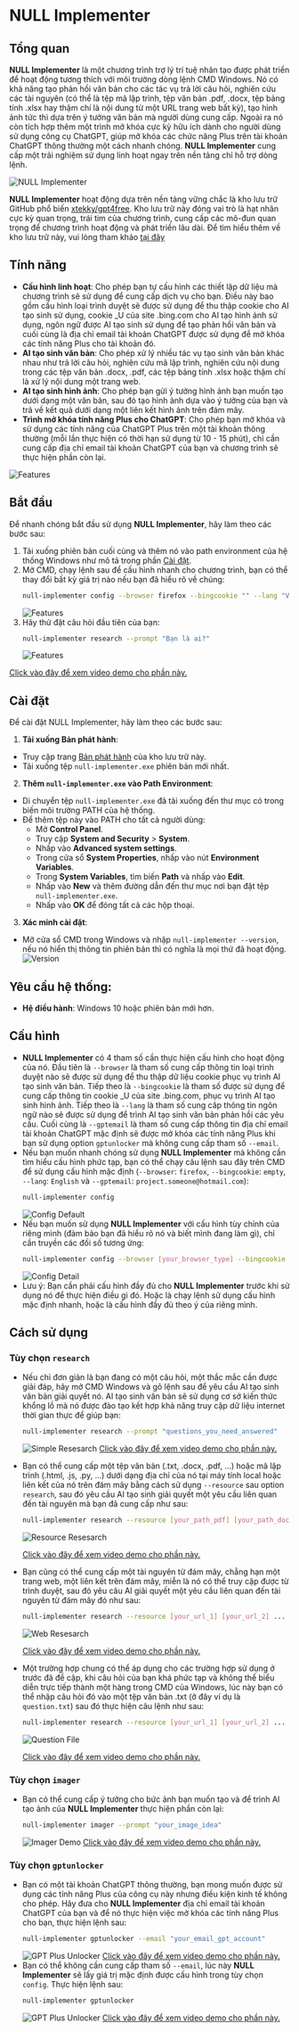 # NULL Implementer
## Tổng quan
**NULL Implementer** là một chương trình trợ lý trí tuệ nhân tạo được phát triển để hoạt động tương thích với môi trường dòng lệnh CMD Windows. Nó có khả năng tạo phản hồi văn bản cho các tác vụ trả lời câu hỏi, nghiên cứu các tài nguyên (có thể là tệp mã lập trình, tệp văn bản .pdf, .docx, tệp bảng tính .xlsx hay thậm chí là nội dung từ một URL trang web bất kỳ), tạo hình ảnh tức thì dựa trên ý tưởng văn bản mà người dùng cung cấp. Ngoài ra nó còn tích hợp thêm một trình mở khóa cực kỳ hữu ích dành cho người dùng sử dụng công cụ ChatGPT, giúp mở khóa các chức năng Plus trên tài khoản ChatGPT thông thường một cách nhanh chóng. **NULL Implementer** cung cấp một trải nghiệm sử dụng linh hoạt ngay trên nền tảng chỉ hỗ trợ dòng lệnh.

![NULL Implementer](https://null-command.github.io/NULL-Implementer/demos_resources/main.jpg)

**NULL Implementer** hoạt động dựa trên nền tảng vững chắc là kho lưu trữ GitHub phổ biến [xtekky/gpt4free](https://github.com/xtekky/gpt4free). Kho lưu trữ này đóng vai trò là hạt nhân cực kỳ quan trọng, trái tim của chương trình, cung cấp các mô-đun quan trọng để chương trình hoạt động và phát triển lâu dài. Để tìm hiểu thêm về kho lưu trữ này, vui lòng tham khảo [tại đây](https://github.com/xtekky/gpt4free)

## Tính năng
- **Cấu hình linh hoạt**: Cho phép bạn tự cấu hình các thiết lập dữ liệu mà chương trình sẽ sử dụng để cung cấp dịch vụ cho bạn. Điều này bao gồm cấu hình loại trình duyệt sẽ được sử dụng để thu thập cookie cho AI tạo sinh sử dụng, cookie _U của site .bing.com cho AI tạo hình ảnh sử dụng, ngôn ngữ được AI tạo sinh sử dụng để tạo phản hồi văn bản và cuối cùng là địa chỉ email tài khoản ChatGPT được sử dụng để mở khóa các tính năng Plus cho tài khoản đó.
- **AI tạo sinh văn bản**: Cho phép xử lý nhiều tác vụ tạo sinh văn bản khác nhau như trả lời câu hỏi, nghiên cứu mã lập trình, nghiên cứu nội dung trong các tệp văn bản .docx, .pdf, các tệp bảng tính .xlsx hoặc thậm chí là xử lý nội dung một trang web.
- **AI tạo sinh hình ảnh**: Cho phép bạn gửi ý tưởng hình ảnh bạn muốn tạo dưới dạng một văn bản, sau đó tạo hình ảnh dựa vào ý tưởng của bạn và trả về kết quả dưới dạng một liên kết hình ảnh trên đám mây.
- **Trình mở khóa tính năng Plus cho ChatGPT**: Cho phép bạn mở khóa và sử dụng các tính năng của ChatGPT Plus trên một tài khoản thông thường (mỗi lần thực hiện có thời hạn sử dụng từ 10 - 15 phút), chỉ cần cung cấp địa chỉ email tài khoản ChatGPT của bạn và chương trình sẽ thực hiện phần còn lại.

![Features](https://null-command.github.io/NULL-Implementer/demos_resources/features.png)

## Bắt đầu
Để nhanh chóng bắt đầu sử dụng **NULL Implementer**, hãy làm theo các bước sau:
1. Tải xuống phiên bản cuối cùng và thêm nó vào path environment của hệ thống Windows như mô tả trong phần [Cài đặt](#installation).
2. Mở CMD, chạy lệnh sau để cấu hình nhanh cho chương trình, bạn có thể thay đổi bất kỳ giá trị nào nếu bạn đã hiểu rõ về chúng:
    ```bash
    null-implementer config --browser firefox --bingcookie "" --lang "Việt Nam"
    ```
    ![Features](https://null-command.github.io/NULL-Implementer/demos_resources/demo_3_getting_started.png)
3. Hãy thử đặt câu hỏi đầu tiên của bạn:
    ```bash
    null-implementer research --prompt "Bạn là ai?"
    ```
    ![Features](https://null-command.github.io/NULL-Implementer/demos_resources/demo_4_getting_started.png)

[Click vào đây để xem video demo cho phần này.](https://null-command.github.io/NULL-Implementer/demos_resources/demo_2_getting_started.mp4)

## Cài đặt
Để cài đặt NULL Implementer, hãy làm theo các bước sau:
1. **Tải xuống Bản phát hành**:
- Truy cập trang [Bản phát hành](https://github.com/NULL-Command/NULL-Implementer/releases) của kho lưu trữ này.
- Tải xuống tệp `null-implementer.exe` phiên bản mới nhất.
2. **Thêm `null-implementer.exe` vào Path Environment**:
- Di chuyển tệp `null-implementer.exe` đã tải xuống đến thư mục có trong biến môi trường PATH của hệ thống.
- Để thêm tệp này vào PATH cho tất cả người dùng:
    - Mở **Control Panel**.
    - Truy cập **System and Security** > **System**.
    - Nhấp vào **Advanced system settings**.
    - Trong cửa sổ **System Properties**, nhấp vào nút **Environment Variables**.
    - Trong **System Variables**, tìm biến **Path** và nhấp vào **Edit**.
    - Nhấp vào **New** và thêm đường dẫn đến thư mục nơi bạn đặt tệp `null-implementer.exe`.
    - Nhấp vào **OK** để đóng tất cả các hộp thoại.
3. **Xác minh cài đặt**:
- Mở cửa sổ CMD trong Windows và nhập `null-implementer --version`, nếu nó hiển thị thông tin phiên bản thì có nghĩa là mọi thứ đã hoạt động.
![Version](https://null-command.github.io/NULL-Implementer/demos_resources/version.png)

## Yêu cầu hệ thống:
- **Hệ điều hành**: Windows 10 hoặc phiên bản mới hơn.

## Cấu hình
- **NULL Implementer** có 4 tham số cần thực hiện cấu hình cho hoạt động của nó. Đầu tiên là `--browser` là tham số cung cấp thông tin loại trình duyệt nào sẽ được sử dụng để thu thập dữ liệu cookie phục vụ trình AI tạo sinh văn bản. Tiếp theo là `--bingcookie` là tham số được sử dụng để cung cấp thông tin cookie _U của site .bing.com, phục vụ trình AI tạo sinh hình ảnh. Tiếp theo là `--lang` là tham số cung câp thông tin ngôn ngữ nào sẽ được sử dụng để trình AI tạo sinh văn bản phản hồi các yêu cầu. Cuối cùng là `--gptemail` là tham số cung cấp thông tin địa chỉ email tài khoản ChatGPT mặc định sẽ được mở khóa các tính năng Plus khi bạn sử dụng option `gptunlocker` mà không cung cấp tham số `--email`.
- Nếu bạn muốn nhanh chóng sử dụng **NULL Implementer** mà không cần tìm hiểu cấu hình phức tạp, bạn có thể chạy câu lệnh sau đây trên CMD để sử dụng cấu hình mặc định (`--browser`: `firefox`, `--bingcookie`: `empty`, `--lang`: `English` và `--gptemail`: `project.someone@hotmail.com`):
    ```bash
    null-implementer config
    ```
    ![Config Default](https://null-command.github.io/NULL-Implementer/demos_resources/config_default.png)
- Nếu bạn muốn sử dụng **NULL Implementer** với cấu hình tùy chỉnh của riêng mình (đảm bảo bạn đã hiểu rõ nó và biết mình đang làm gì), chỉ cần truyền các đối số tương ứng:
    ```bash
    null-implementer config --browser [your_browser_type] --bingcookie [your_bing_cookie] --lang [your_language] --gptemail [your_email_gpt_account]
    ```
    ![Config Detail](https://null-command.github.io/NULL-Implementer/demos_resources/config_detail.png)
- Lưu ý: Bạn cần phải cấu hình đầy đủ cho **NULL Implementer** trước khi sử dụng nó để thực hiện điều gì đó. Hoặc là chạy lệnh sử dụng cấu hình mặc định nhanh, hoặc là cấu hình đầy đủ theo ý của riêng mình.

## Cách sử dụng
### Tùy chọn `research`
- Nếu chỉ đơn giản là bạn đang có một câu hỏi, một thắc mắc cần được giải đáp, hãy mở CMD Windows và gõ lệnh sau để yêu cầu AI tạo sinh văn bản giải quyết nó. AI tạo sinh văn bản sẽ sử dụng cơ sở kiến thức khổng lồ mà nó được đào tạo kết hợp khả năng truy cập dữ liệu internet thời gian thực để giúp bạn:
    ```bash
    null-implementer research --prompt "questions_you_need_answered"
    ```
    ![Simple Resesarch](https://null-command.github.io/NULL-Implementer/demos_resources/simple_research.png)
[Click vào đây để xem video demo cho phần này.](https://null-command.github.io/NULL-Implementer/demos_resources/simple_research.mp4)
- Bạn có thể cung cấp một tệp văn bản (.txt, .docx, .pdf, ...) hoặc mã lập trình (.html, .js, .py, ...) dưới dạng địa chỉ của nó tại máy tính local hoặc liên kết của nó trên đám mây bằng cách sử dụng `--resource` sau option `research`, sau đó yêu cầu AI tạo sinh giải quyết một yêu cầu liên quan đến tài nguyên mà bạn đã cung cấp như sau:
    ```bash
    null-implementer research --resource [your_path_pdf] [your_path_docx] ... --prompt "questions_you_need_answered"
    ```
    ![Resource Resesarch](https://null-command.github.io/NULL-Implementer/demos_resources/resource_research.png)

    [Click vào đây để xem video demo cho phần này.](https://null-command.github.io/NULL-Implementer/demos_resources/resource_research.mp4)
- Bạn cũng có thể cung cấp một tài nguyên từ đám mây, chẳng hạn một trang web, một liên kết trên đám mây, miễn là nó có thể truy cập được từ trình duyệt, sau đó yêu câu AI giải quyết một yêu cầu liên quan đến tài nguyên từ đám mây đó như sau:
    ```bash
    null-implementer research --resource [your_url_1] [your_url_2] ... --prompt "questions_you_need_answered"
    ```
    ![Web Resesarch](https://null-command.github.io/NULL-Implementer/demos_resources/web_research.png)

    [Click vào đây để xem video demo cho phần này.](https://null-command.github.io/NULL-Implementer/demos_resources/web_research.mp4)
- Một trường hợp chung có thể áp dụng cho các trường hợp sử dụng ở trước đã đề cập, khi câu hỏi của bạn khá phức tạp và không thể biểu diễn trực tiếp thành một hàng trong CMD của Windows, lúc này bạn có thể nhập câu hỏi đó vào một tệp văn bản .txt (ở đây ví dụ là `question.txt`) sau đó thực hiện câu lệnh như sau:
    ```bash
    null-implementer research --resource [your_url_1] [your_url_2] ... --prompt "your_path_question_txt"
    ```
    ![Question File](https://null-command.github.io/NULL-Implementer/demos_resources/question_file.png)

    [Click vào đây để xem video demo cho phần này.](https://null-command.github.io/NULL-Implementer/demos_resources/question_file.mp4)
### Tùy chọn `imager`
- Bạn có thể cung cấp ý tưởng cho bức ảnh bạn muốn tạo và để trình AI tạo ảnh của **NULL Implementer** thực hiện phần còn lại:
    ```bash
    null-implementer imager --prompt "your_image_idea"
    ```
    ![Imager Demo](https://null-command.github.io/NULL-Implementer/demos_resources/imager_demo.png)
    [Click vào đây để xem video demo cho phần này.](https://null-command.github.io/NULL-Implementer/demos_resources/imager_demo.mp4)
### Tùy chọn `gptunlocker`
- Bạn có một tài khoản ChatGPT thông thường, bạn mong muốn được sử dụng các tính năng Plus của công cụ này nhưng điều kiện kinh tế không cho phép. Hãy đưa cho **NULL Implementer** địa chỉ email tài khoản ChatGPT của bạn và để nó thực hiện việc mở khóa các tính năng Plus cho bạn, thực hiện lệnh sau:
    ```bash
    null-implementer gptunlocker --email "your_email_gpt_account"
    ```
    ![GPT Plus Unlocker](https://null-command.github.io/NULL-Implementer/demos_resources/gptunlocker_demo.png)
    [Click vào đây để xem video demo cho phần này.](https://null-command.github.io/NULL-Implementer/demos_resources/gptunlocker_demo.mp4)
- Bạn có thể không cần cung cấp tham số `--email`, lúc này **NULL Implementer** sẽ lấy giá trị mặc định được cấu hình trong tùy chọn `config`. Thực hiện lệnh sau:
    ```bash
    null-implementer gptunlocker 
    ```
    ![GPT Plus Unlocker](https://null-command.github.io/NULL-Implementer/demos_resources/gptunlocker_demo_1.png)
    [Click vào đây để xem video demo cho phần này.](https://null-command.github.io/NULL-Implementer/demos_resources/gptunlocker_demo_1.mp4)